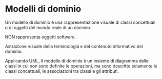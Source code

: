 # Modelli di dominio

Un modello di dominio è una rappresentazione visuale di classi concettuali o di oggetti del mondo reale di un dominio.

NON rappresenta oggetti software.

Astrazione visuale della terminologia e del contenuto informativo del
dominio.

Applicando UML, il modello di dominio è un insieme di diagramma delle classi in cui non sono definite le operazioni, ma sono descritte solamente le classi concettuali, le associazioni tra classi e gli attributi.

